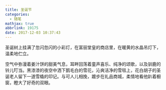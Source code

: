```yaml
---
title: 圣诞节
categories:
  - 随笔
mathjax: true
abbrlink: 19175
date: 2017-12-03 10:37:43
---
```

圣诞树上挂满了忽闪忽闪的小彩灯，在富丽堂皇的商店里，在暖黄的水晶吊灯下，温柔地伫立。

空气中弥漫着姜汁饼的甜美气息，耳畔回荡着童声喜乐、纯净的颂歌，以及驯鹿的铃儿叮当。黑漆漆的夜空中洒下鹅毛白的雪花，沁爽洁净的雪毯上，花白胡子的圣诞老人留下一道雪橇的印记。与可人儿相挽，踱步在礼品商城，柔情地看他趴着橱窗，瞪大了好奇的双眼。
